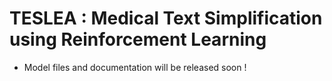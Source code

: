 # TESLEA : Medical Text Simplification using Reinforcement Learning

* Model files and documentation will be released soon !
